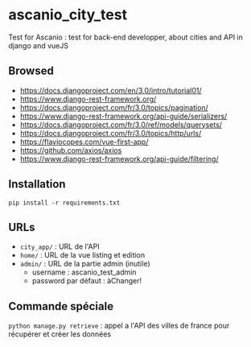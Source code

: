 # ascanio_city_test
Test for Ascanio : test for back-end developper, about cities and API in django and vueJS

## Browsed

- https://docs.djangoproject.com/en/3.0/intro/tutorial01/
- https://www.django-rest-framework.org/
- https://docs.djangoproject.com/fr/3.0/topics/pagination/
- https://www.django-rest-framework.org/api-guide/serializers/
- https://docs.djangoproject.com/fr/3.0/ref/models/querysets/
- https://docs.djangoproject.com/fr/3.0/topics/http/urls/
- https://flaviocopes.com/vue-first-app/
- https://github.com/axios/axios
- https://www.django-rest-framework.org/api-guide/filtering/

## Installation

`pip install -r requirements.txt` 

## URLs

- `city_app/` : URL de l'API
- `home/` : URL de la vue listing et edition 
- `admin/` : URL de la partie admin (inutile)
  - username : ascanio_test_admin
  - password par défaut : àChanger! 

## Commande spéciale

`python manage.py retrieve` : appel a l'API des villes de france pour récupérer et créer les données
